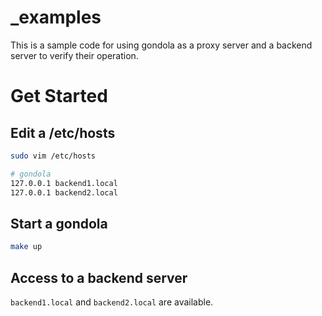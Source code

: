 # _examples
This is a sample code for using gondola as a proxy server and a backend server to verify their operation.

# Get Started
## Edit a /etc/hosts
```sh
sudo vim /etc/hosts
```

```sh
# gondola
127.0.0.1 backend1.local
127.0.0.1 backend2.local
```

## Start a gondola
```sh
make up
```

## Access to a backend server
`backend1.local` and `backend2.local` are available.
